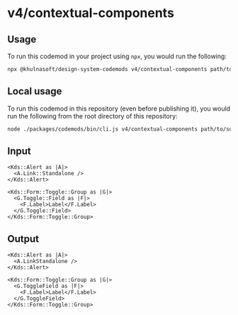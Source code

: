 # v4/contextual-components

## Usage

To run this codemod in your project using `npx`, you would run the following:

```bash
npx @khulnasoft/design-system-codemods v4/contextual-components path/to/some/glob/**/*.kbs
```

## Local usage

To run this codemod in this repository (even before publishing it), you would run the following from the root directory of this repository:

```bash
node ./packages/codemods/bin/cli.js v4/contextual-components path/to/some/glob/**/*.kbs
```

## Input

```kbs
<Kds::Alert as |A|>
  <A.Link::Standalone />
</Kds::Alert>

<Kds::Form::Toggle::Group as |G|>
  <G.Toggle::Field as |F|>
    <F.Label>Label</F.Label>
  </G.Toggle::Field>
</Kds::Form::Toggle::Group>
```

## Output

```kbs
<Kds::Alert as |A|>
  <A.LinkStandalone />
</Kds::Alert>

<Kds::Form::Toggle::Group as |G|>
  <G.ToggleField as |F|>
    <F.Label>Label</F.Label>
  </G.ToggleField>
</Kds::Form::Toggle::Group>
```
